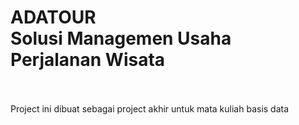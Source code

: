 <h1>ADATOUR<br>Solusi Managemen Usaha Perjalanan Wisata</h1><br>
<br>
Project ini dibuat sebagai project akhir untuk mata kuliah basis data
